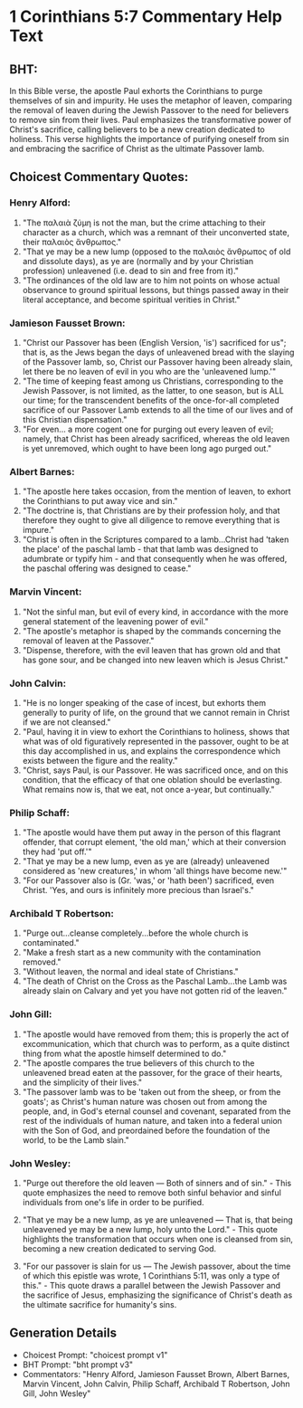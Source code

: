 # 1 Corinthians 5:7 Commentary Help Text

## BHT:
In this Bible verse, the apostle Paul exhorts the Corinthians to purge themselves of sin and impurity. He uses the metaphor of leaven, comparing the removal of leaven during the Jewish Passover to the need for believers to remove sin from their lives. Paul emphasizes the transformative power of Christ's sacrifice, calling believers to be a new creation dedicated to holiness. This verse highlights the importance of purifying oneself from sin and embracing the sacrifice of Christ as the ultimate Passover lamb.

## Choicest Commentary Quotes:
### Henry Alford:
1. "The παλαιὰ ζύμη is not the man, but the crime attaching to their character as a church, which was a remnant of their unconverted state, their παλαιὸς ἄνθρωπος."
2. "That ye may be a new lump (opposed to the παλαιὸς ἄνθρωπος of old and dissolute days), as ye are (normally and by your Christian profession) unleavened (i.e. dead to sin and free from it)."
3. "The ordinances of the old law are to him not points on whose actual observance to ground spiritual lessons, but things passed away in their literal acceptance, and become spiritual verities in Christ."

### Jamieson Fausset Brown:
1. "Christ our Passover has been (English Version, 'is') sacrificed for us"; that is, as the Jews began the days of unleavened bread with the slaying of the Passover lamb, so, Christ our Passover having been already slain, let there be no leaven of evil in you who are the 'unleavened lump.'"
2. "The time of keeping feast among us Christians, corresponding to the Jewish Passover, is not limited, as the latter, to one season, but is ALL our time; for the transcendent benefits of the once-for-all completed sacrifice of our Passover Lamb extends to all the time of our lives and of this Christian dispensation."
3. "For even... a more cogent one for purging out every leaven of evil; namely, that Christ has been already sacrificed, whereas the old leaven is yet unremoved, which ought to have been long ago purged out."

### Albert Barnes:
1. "The apostle here takes occasion, from the mention of leaven, to exhort the Corinthians to put away vice and sin."
2. "The doctrine is, that Christians are by their profession holy, and that therefore they ought to give all diligence to remove everything that is impure."
3. "Christ is often in the Scriptures compared to a lamb...Christ had 'taken the place' of the paschal lamb - that that lamb was designed to adumbrate or typify him - and that consequently when he was offered, the paschal offering was designed to cease."

### Marvin Vincent:
1. "Not the sinful man, but evil of every kind, in accordance with the more general statement of the leavening power of evil."
2. "The apostle's metaphor is shaped by the commands concerning the removal of leaven at the Passover."
3. "Dispense, therefore, with the evil leaven that has grown old and that has gone sour, and be changed into new leaven which is Jesus Christ."

### John Calvin:
1. "He is no longer speaking of the case of incest, but exhorts them generally to purity of life, on the ground that we cannot remain in Christ if we are not cleansed."
2. "Paul, having it in view to exhort the Corinthians to holiness, shows that what was of old figuratively represented in the passover, ought to be at this day accomplished in us, and explains the correspondence which exists between the figure and the reality."
3. "Christ, says Paul, is our Passover. He was sacrificed once, and on this condition, that the efficacy of that one oblation should be everlasting. What remains now is, that we eat, not once a-year, but continually."

### Philip Schaff:
1. "The apostle would have them put away in the person of this flagrant offender, that corrupt element, 'the old man,' which at their conversion they had 'put off.'"
2. "That ye may be a new lump, even as ye are (already) unleavened considered as 'new creatures,' in whom 'all things have become new.'"
3. "For our Passover also is (Gr. 'was,' or 'hath been') sacrificed, even Christ. 'Yes, and ours is infinitely more precious than Israel's."

### Archibald T Robertson:
1. "Purge out...cleanse completely...before the whole church is contaminated." 
2. "Make a fresh start as a new community with the contamination removed."
3. "Without leaven, the normal and ideal state of Christians."
4. "The death of Christ on the Cross as the Paschal Lamb...the Lamb was already slain on Calvary and yet you have not gotten rid of the leaven."

### John Gill:
1. "The apostle would have removed from them; this is properly the act of excommunication, which that church was to perform, as a quite distinct thing from what the apostle himself determined to do."
2. "The apostle compares the true believers of this church to the unleavened bread eaten at the passover, for the grace of their hearts, and the simplicity of their lives."
3. "The passover lamb was to be 'taken out from the sheep, or from the goats'; as Christ's human nature was chosen out from among the people, and, in God's eternal counsel and covenant, separated from the rest of the individuals of human nature, and taken into a federal union with the Son of God, and preordained before the foundation of the world, to be the Lamb slain."

### John Wesley:
1. "Purge out therefore the old leaven — Both of sinners and of sin." - This quote emphasizes the need to remove both sinful behavior and sinful individuals from one's life in order to be purified.

2. "That ye may be a new lump, as ye are unleavened — That is, that being unleavened ye may be a new lump, holy unto the Lord." - This quote highlights the transformation that occurs when one is cleansed from sin, becoming a new creation dedicated to serving God.

3. "For our passover is slain for us — The Jewish passover, about the time of which this epistle was wrote, 1 Corinthians 5:11, was only a type of this." - This quote draws a parallel between the Jewish Passover and the sacrifice of Jesus, emphasizing the significance of Christ's death as the ultimate sacrifice for humanity's sins.


## Generation Details
- Choicest Prompt: "choicest prompt v1"
- BHT Prompt: "bht prompt v3"
- Commentators: "Henry Alford, Jamieson Fausset Brown, Albert Barnes, Marvin Vincent, John Calvin, Philip Schaff, Archibald T Robertson, John Gill, John Wesley"
